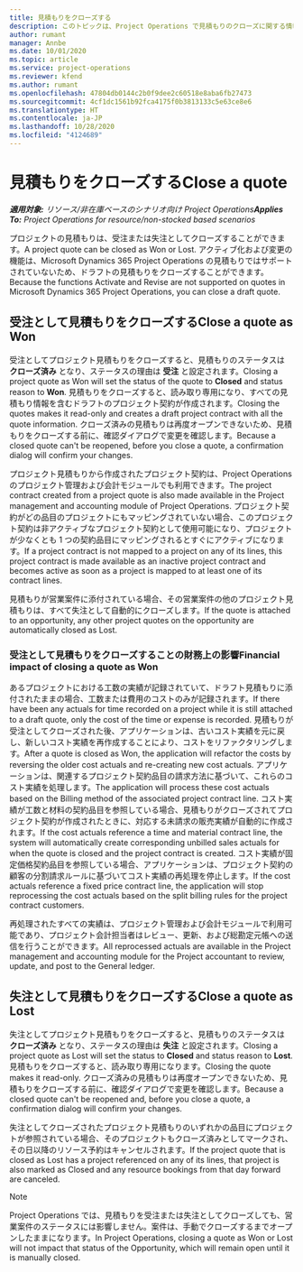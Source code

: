 ```yaml
---
title: 見積もりをクローズする
description: このトピックは、Project Operations で見積もりのクローズに関する情報を提供します。
author: rumant
manager: Annbe
ms.date: 10/01/2020
ms.topic: article
ms.service: project-operations
ms.reviewer: kfend
ms.author: rumant
ms.openlocfilehash: 47804db0144c2b0f9dee2c60518e8aba6fb27473
ms.sourcegitcommit: 4cf1dc1561b92fca4175f0b3813133c5e63ce8e6
ms.translationtype: HT
ms.contentlocale: ja-JP
ms.lasthandoff: 10/28/2020
ms.locfileid: "4124689"
---
```

# <a name="close-a-quote"></a><span data-ttu-id="c8d1b-103">見積もりをクローズする</span><span class="sxs-lookup"><span data-stu-id="c8d1b-103">Close a quote</span></span>

<span data-ttu-id="c8d1b-104">_**適用対象:** リソース/非在庫ベースのシナリオ向け Project Operations_</span><span class="sxs-lookup"><span data-stu-id="c8d1b-104">_**Applies To:** Project Operations for resource/non-stocked based scenarios_</span></span>

<span data-ttu-id="c8d1b-105">プロジェクトの見積もりは、受注または失注としてクローズすることができます。</span><span class="sxs-lookup"><span data-stu-id="c8d1b-105">A project quote can be closed as Won or Lost.</span></span> <span data-ttu-id="c8d1b-106">アクティブ化および変更の機能は、Microsoft Dynamics 365 Project Operations の見積もりではサポートされていないため、ドラフトの見積もりをクローズすることができます。</span><span class="sxs-lookup"><span data-stu-id="c8d1b-106">Because the functions Activate and Revise are not supported on quotes in Microsoft Dynamics 365 Project Operations, you can close a draft quote.</span></span>

## <a name="close-a-quote-as-won"></a><span data-ttu-id="c8d1b-107">受注として見積もりをクローズする</span><span class="sxs-lookup"><span data-stu-id="c8d1b-107">Close a quote as Won</span></span>

<span data-ttu-id="c8d1b-108">受注としてプロジェクト見積もりをクローズすると、見積もりのステータスは **クローズ済み** となり、ステータスの理由は **受注** と設定されます。</span><span class="sxs-lookup"><span data-stu-id="c8d1b-108">Closing a project quote as Won will set the status of the quote to **Closed** and status reason to **Won**.</span></span> <span data-ttu-id="c8d1b-109">見積もりをクローズすると、読み取り専用になり、すべての見積もり情報を含むドラフトのプロジェクト契約が作成されます。</span><span class="sxs-lookup"><span data-stu-id="c8d1b-109">Closing the quotes makes it read-only and creates a draft project contract with all the quote information.</span></span> <span data-ttu-id="c8d1b-110">クローズ済みの見積もりは再度オープンできないため、見積もりをクローズする前に、確認ダイアログで変更を確認します。</span><span class="sxs-lookup"><span data-stu-id="c8d1b-110">Because a closed quote can't be reopened, before you close a quote, a confirmation dialog will confirm your changes.</span></span>

<span data-ttu-id="c8d1b-111">プロジェクト見積もりから作成されたプロジェクト契約は、Project Operations のプロジェクト管理および会計モジュールでも利用できます。</span><span class="sxs-lookup"><span data-stu-id="c8d1b-111">The project contract created from a project quote is also made available in the Project management and accounting module of Project Operations.</span></span> <span data-ttu-id="c8d1b-112">プロジェクト契約がどの品目のプロジェクトにもマッピングされていない場合、このプロジェクト契約は非アクティブなプロジェクト契約として使用可能になり、プロジェクトが少なくとも 1 つの契約品目にマッピングされるとすぐにアクティブになります。</span><span class="sxs-lookup"><span data-stu-id="c8d1b-112">If a project contract is not mapped to a project on any of its lines, this project contract is made available as an inactive project contract and becomes active as soon as a project is mapped to at least one of its contract lines.</span></span>

<span data-ttu-id="c8d1b-113">見積もりが営業案件に添付されている場合、その営業案件の他のプロジェクト見積もりは、すべて失注として自動的にクローズします。</span><span class="sxs-lookup"><span data-stu-id="c8d1b-113">If the quote is attached to an opportunity, any other project quotes on the opportunity are automatically closed as Lost.</span></span>

### <a name="financial-impact-of-closing-a-quote-as-won"></a><span data-ttu-id="c8d1b-114">受注として見積もりをクローズすることの財務上の影響</span><span class="sxs-lookup"><span data-stu-id="c8d1b-114">Financial impact of closing a quote as Won</span></span>

<span data-ttu-id="c8d1b-115">あるプロジェクトにおける工数の実績が記録されていて、ドラフト見積もりに添付されたままの場合、工数または費用のコストのみが記録されます。</span><span class="sxs-lookup"><span data-stu-id="c8d1b-115">If there have been any actuals for time recorded on a project while it is still attached to a draft quote, only the cost of the time or expense is recorded.</span></span> <span data-ttu-id="c8d1b-116">見積もりが受注としてクローズされた後、アプリケーションは、古いコスト実績を元に戻し、新しいコスト実績を再作成することにより、コストをリファクタリングします。</span><span class="sxs-lookup"><span data-stu-id="c8d1b-116">After a quote is closed as Won, the application will refactor the costs by reversing the older cost actuals and re-creating new cost actuals.</span></span> <span data-ttu-id="c8d1b-117">アプリケーションは、関連するプロジェクト契約品目の請求方法に基づいて、これらのコスト実績を処理します。</span><span class="sxs-lookup"><span data-stu-id="c8d1b-117">The application will process these cost actuals based on the Billing method of the associated project contract line.</span></span> <span data-ttu-id="c8d1b-118">コスト実績が工数と材料の契約品目を参照している場合、見積もりがクローズされてプロジェクト契約が作成されたときに、対応する未請求の販売実績が自動的に作成されます。</span><span class="sxs-lookup"><span data-stu-id="c8d1b-118">If the cost actuals reference a time and material contract line, the system will automatically create corresponding unbilled sales actuals for when the quote is closed and the project contract is created.</span></span> <span data-ttu-id="c8d1b-119">コスト実績が固定価格契約品目を参照している場合、アプリケーションは、プロジェクト契約の顧客の分割請求ルールに基づいてコスト実績の再処理を停止します。</span><span class="sxs-lookup"><span data-stu-id="c8d1b-119">If the cost actuals reference a fixed price contract line, the application will stop reprocessing the cost actuals based on the split billing rules for the project contract customers.</span></span>

<span data-ttu-id="c8d1b-120">再処理されたすべての実績は、プロジェクト管理および会計モジュールで利用可能であり、プロジェクト会計担当者はレビュー、更新、および総勘定元帳への送信を行うことができます。</span><span class="sxs-lookup"><span data-stu-id="c8d1b-120">All reprocessed actuals are available in the Project management and accounting module for the Project accountant to review, update, and post to the General ledger.</span></span> 

## <a name="close-a-quote-as-lost"></a><span data-ttu-id="c8d1b-121">失注として見積もりをクローズする</span><span class="sxs-lookup"><span data-stu-id="c8d1b-121">Close a quote as Lost</span></span>

<span data-ttu-id="c8d1b-122">失注としてプロジェクト見積もりをクローズすると、見積もりのステータスは **クローズ済み** となり、ステータスの理由は **失注** と設定されます。</span><span class="sxs-lookup"><span data-stu-id="c8d1b-122">Closing a project quote as Lost will set the status to **Closed** and status reason to **Lost**.</span></span> <span data-ttu-id="c8d1b-123">見積もりをクローズすると、読み取り専用になります。</span><span class="sxs-lookup"><span data-stu-id="c8d1b-123">Closing the quote makes it read-only.</span></span> <span data-ttu-id="c8d1b-124">クローズ済みの見積もりは再度オープンできないため、見積もりをクローズする前に、確認ダイアログで変更を確認します。</span><span class="sxs-lookup"><span data-stu-id="c8d1b-124">Because a closed quote can't be reopened and, before you close a quote, a confirmation dialog will confirm your changes.</span></span>

<span data-ttu-id="c8d1b-125">失注としてクローズされたプロジェクト見積もりのいずれかの品目にプロジェクトが参照されている場合、そのプロジェクトもクローズ済みとしてマークされ、その日以降のリソース予約はキャンセルされます。</span><span class="sxs-lookup"><span data-stu-id="c8d1b-125">If the project quote that is closed as Lost has a project referenced on any of its lines, that project is also marked as Closed and any resource bookings from that day forward are canceled.</span></span>

> [!NOTE]
> <span data-ttu-id="c8d1b-126">Project Operations では、見積もりを受注または失注としてクローズしても、営業案件のステータスには影響しません。案件は、手動でクローズするまでオープンしたままになります。</span><span class="sxs-lookup"><span data-stu-id="c8d1b-126">In Project Operations, closing a quote as Won or Lost will not impact that status of the Opportunity, which will remain open until it is manually closed.</span></span>
